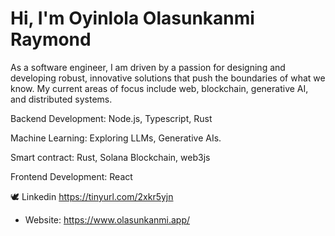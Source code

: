 # Hi, I'm Oyinlola Olasunkanmi Raymond

As a software engineer, I am driven by a passion for designing and developing robust, innovative solutions that push the boundaries of what we know. My current areas of focus include web, blockchain, generative AI, and distributed systems.

Backend Development: Node.js, Typescript, Rust

Machine Learning: Exploring LLMs, Generative AIs.

Smart contract: Rust, Solana Blockchain, web3js

Frontend Development: React


🕊️ Linkedin https://tinyurl.com/2xkr5yjn
- Website: https://www.olasunkanmi.app/

<!---
olasunkanmi-SE/olasunkanmi-SE is a ✨ special ✨ repository because its `README.md` (this file) appears on your GitHub profile.
You can click the Preview link to take a look at your changes.
--->
